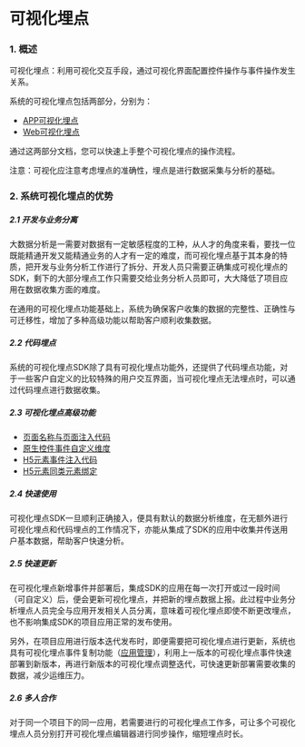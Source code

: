 # 可视化埋点

### 1. 概述

可视化埋点：利用可视化交互手段，通过可视化界面配置控件操作与事件操作发生关系。

系统的可视化埋点包括两部分，分别为：

* [APP可视化埋点](/manage-data/data-access/visual-track/app.md)
* [Web可视化埋点](/manage-data/data-access/visual-track/web.md)

通过这两部分文档，您可以快速上手整个可视化埋点的操作流程。

注意：可视化应注意考虑埋点的准确性，埋点是进行数据采集与分析的基础。

### 2. 系统可视化埋点的优势

##### 2.1 开发与业务分离

大数据分析是一需要对数据有一定敏感程度的工种，从人才的角度来看，要找一位既能精通开发又能精通业务的人才有一定的难度，而可视化埋点基于其本身的特质，把开发与业务分析工作进行了拆分、开发人员只需要正确集成可视化埋点的SDK，剩下的大部分埋点工作只需要交给业务分析人员即可，大大降低了项目应用在数据收集方面的难度。

在通用的可视化埋点功能基础上，系统为确保客户收集的数据的完整性、正确性与可迁移性，增加了多种高级功能以帮助客户顺利收集数据。

##### 2.2 代码埋点

系统的可视化埋点SDK除了具有可视化埋点功能外，还提供了代码埋点功能，对于一些客户自定义的比较特殊的用户交互界面，当可视化埋点无法埋点时，可以通过代码埋点进行数据收集。

##### 2.3 可视化埋点高级功能

* [页面名称与页面注入代码](/manage-data/data-access/visual-track/app.html#5-页面名称与页面注入代码)
* [原生控件事件自定义维度](/manage-data/data-access/visual-track/app.html#6-原生控件事件自定义维度)
* [H5元素事件注入代码](/manage-data/data-access/visual-track/app.html#7-h5元素事件注入代码)
* [H5元素同类元素绑定](/manage-data/data-access/visual-track/app.html#8-h5元素同类元素绑定)

##### 2.4 快速使用

可视化埋点SDK一旦顺利正确接入，便具有默认的数据分析维度，在无额外进行可视化埋点和代码埋点的工作情况下，亦能从集成了SDK的应用中收集并传送用户基本数据，帮助客户快速分析。

##### 2.5 快速更新

在可视化埋点新增事件并部署后，集成SDK的应用在每一次打开或过一段时间（可自定义）后，便会更新可视化埋点，并把新的埋点数据上报。此过程中业务分析埋点人员完全与应用开发相关人员分离，意味着可视化埋点即使不断更改埋点，也不影响集成SDK的项目应用正常的发布使用。

另外，在项目应用进行版本迭代发布时，即便需要把可视化埋点进行更新，系统也具有可视化埋点事件复制功能（[应用管理](/manage-data/data-access/#应用管理)），利用上一版本的可视化埋点事件快速部署到新版本，再进行新版本的可视化埋点调整迭代，可快速更新部署需要收集的数据，减少运维压力。

##### 2.6 多人合作

对于同一个项目下的同一应用，若需要进行的可视化埋点工作多，可让多个可视化埋点人员分别打开可视化埋点编辑器进行同步操作，缩短埋点时长。

